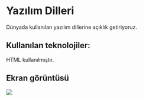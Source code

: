 <h1>Yazılım Dilleri</h1>

Dünyada kullanılan yazılım dillerine açıklık getiriyoruz.

<h2>Kullanılan teknolojiler:</h2>

HTML kullanılmıştır.

<h2>Ekran görüntüsü</h2>

![](ekran.gif)
